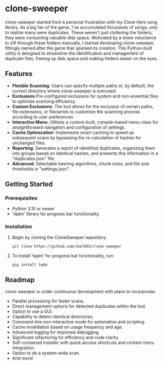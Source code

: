 # clone-sweeper

clone-sweeper started from a personal frustration with my Clone Hero song library. As a big fan of the game, I've accumulated thousands of songs, only to realize many were duplicates. These weren't just cluttering the folders; they were consuming valuable disk space. Motivated by a sheer reluctance to sift through these folders manually, I started developing clone-sweeper, fittingly named after the game that sparked its creation. This Python-built utility is designed to streamline the identification and management of duplicate files, freeing up disk space and making folders easier on the eyes.
## Features

- **Flexible Scanning**: Users can specify multiple paths or, by default, the current directory where clone-sweeper is executed.
- **Exclusions** Pre-configured exclusions for system and non-essential files to optimize scanning efficiency.
- **Custom Exclusions**: The tool allows for the exclusion of certain paths, file extensions, or filenames to customize the scanning process according to user preferences.
- **Interactive Menu**: Utilizes a custom-built, console-based menu class for straightforward navigation and configuration of settings.
- **Cache Optimization**: Implements smart caching to speed up subsequent scans by bypassing the re-calculation of hashes for unchanged files.
- **Reporting**: Generates a report of identified duplicates, organizing them into groups based on identical hashes, and presents this information in a "duplicates.json" file.
- **Advanced**: Selectable hashing algorithms, chunk sizes, and file size thresholds in "settings.json".

## Getting Started

### Prerequisites

- Python 3.10 or newer
- 'tqdm' library for progress bar functionality.

### Installation

1. Begin by cloning the CloneSweeper repository:

   ```bash
   git clone https://github.com/Joel055/clone-sweeper
2. To install 'tqdm' for progress bar functionality, run:

   ```bash
   pip install tqdm

## Roadmap
clone-sweeper is under continuous development with plans to incorporate:

* Parallel processing for faster scans.
* Direct management options for detected duplicates within the tool.
* Option to use a GUI.
* Capability to detect identical directories.
* Command-line non-interactive mode for automation and scripting.
* Cache invalidation based on usage frequency and age.
* Advanced logging for improved debugging.
* Significant refactoring for efficiency and code clarity.
* Self-contained installer with quick-access shortcuts and context menu integration.
* Option to do a system-wide scan.
* And more!
